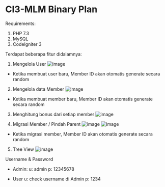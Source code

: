 # CI3-MLM Binary Plan
Requirements:
1. PHP 7.3
2. MySQL
3. CodeIgniter 3

Terdapat beberapa fitur didalamnya:
1. Mengelola User
![image](https://user-images.githubusercontent.com/37956515/197029412-22f87d4f-8a51-40c6-ad9a-c629b01053db.png)
* Ketika membuat user baru, Member ID akan otomatis generate secara random

2. Mengelola data Member
![image](https://user-images.githubusercontent.com/37956515/197029522-69a2245e-7bfc-4902-a71b-08b24dce00b4.png)
* Ketika membuat member baru, Member ID akan otomatis generate secara random

3. Menghitung bonus dari setiap member
![image](https://user-images.githubusercontent.com/37956515/197029565-ffcfecca-fa62-4a11-9972-c1517d9310ce.png)

4. Migrasi Member / Pindah Parent
![image](https://user-images.githubusercontent.com/37956515/197029652-e714a7cc-3901-48be-8c00-7012d54bd85a.png)
![image](https://user-images.githubusercontent.com/37956515/197029768-4f7f274c-a669-4f8e-812a-fec91cbde406.png)
* Ketika migrasi member, Member ID akan otomatis generate secara random

5. Tree View
![image](https://user-images.githubusercontent.com/37956515/197029905-c3ede2a4-3c71-416f-9bf7-ca86cd65fdaf.png)


Username & Password
- Admin:
u: admin
p: 12345678

- User
u: check username di Admin
p: 1234
